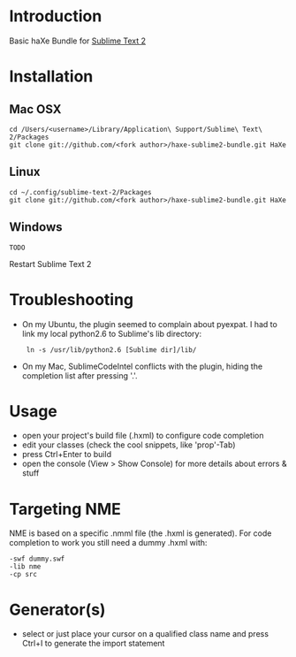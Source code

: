 # Introduction
Basic haXe Bundle for [Sublime Text 2](http://www.sublimetext.com/2)

# Installation
## Mac OSX
    cd /Users/<username>/Library/Application\ Support/Sublime\ Text\ 2/Packages
    git clone git://github.com/<fork author>/haxe-sublime2-bundle.git HaXe
## Linux
    cd ~/.config/sublime-text-2/Packages
    git clone git://github.com/<fork author>/haxe-sublime2-bundle.git HaXe
## Windows
    TODO

Restart Sublime Text 2

# Troubleshooting

 - On my Ubuntu, the plugin seemed to complain about pyexpat. I had to link my local python2.6 to Sublime's lib directory:

        ln -s /usr/lib/python2.6 [Sublime dir]/lib/

 - On my Mac, SublimeCodeIntel conflicts with the plugin, hiding the completion list after pressing '.'.

# Usage

 - open your project's build file (.hxml) to configure code completion
 - edit your classes (check the cool snippets, like 'prop'-Tab)
 - press Ctrl+Enter to build
 - open the console (View > Show Console) for more details about errors & stuff

# Targeting NME

NME is based on a specific .nmml file (the .hxml is generated). 
For code completion to work you still need a dummy .hxml with:

    -swf dummy.swf 
    -lib nme 
    -cp src

# Generator(s)

 - select or just place your cursor on a qualified class name and press Ctrl+I to generate the import statement

